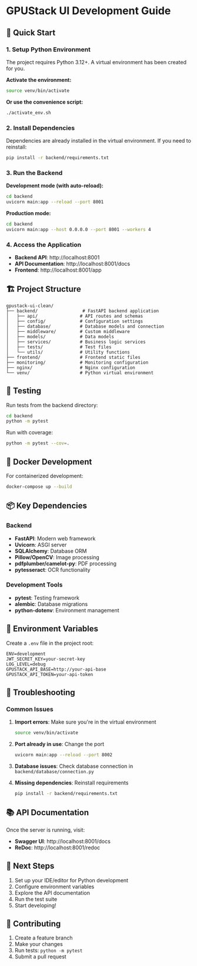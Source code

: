 # GPUStack UI Development Guide

## 🚀 Quick Start

### 1. Setup Python Environment

The project requires Python 3.12+. A virtual environment has been created for you.

**Activate the environment:**
```bash
source venv/bin/activate
```

**Or use the convenience script:**
```bash
./activate_env.sh
```

### 2. Install Dependencies

Dependencies are already installed in the virtual environment. If you need to reinstall:

```bash
pip install -r backend/requirements.txt
```

### 3. Run the Backend

**Development mode (with auto-reload):**
```bash
cd backend
uvicorn main:app --reload --port 8001
```

**Production mode:**
```bash
cd backend
uvicorn main:app --host 0.0.0.0 --port 8001 --workers 4
```

### 4. Access the Application

- **Backend API**: http://localhost:8001
- **API Documentation**: http://localhost:8001/docs
- **Frontend**: http://localhost:8001/app

## 🏗️ Project Structure

```
gpustack-ui-clean/
├── backend/                 # FastAPI backend application
│   ├── api/                # API routes and schemas
│   ├── config/             # Configuration settings
│   ├── database/           # Database models and connection
│   ├── middleware/         # Custom middleware
│   ├── models/             # Data models
│   ├── services/           # Business logic services
│   ├── tests/              # Test files
│   └── utils/              # Utility functions
├── frontend/               # Frontend static files
├── monitoring/             # Monitoring configuration
├── nginx/                  # Nginx configuration
└── venv/                   # Python virtual environment
```

## 🧪 Testing

Run tests from the backend directory:

```bash
cd backend
python -m pytest
```

Run with coverage:
```bash
python -m pytest --cov=.
```

## 🐳 Docker Development

For containerized development:

```bash
docker-compose up --build
```

## 📦 Key Dependencies

### Backend
- **FastAPI**: Modern web framework
- **Uvicorn**: ASGI server
- **SQLAlchemy**: Database ORM
- **Pillow/OpenCV**: Image processing
- **pdfplumber/camelot-py**: PDF processing
- **pytesseract**: OCR functionality

### Development Tools
- **pytest**: Testing framework
- **alembic**: Database migrations
- **python-dotenv**: Environment management

## 🔧 Environment Variables

Create a `.env` file in the project root:

```env
ENV=development
JWT_SECRET_KEY=your-secret-key
LOG_LEVEL=debug
GPUSTACK_API_BASE=http://your-api-base
GPUSTACK_API_TOKEN=your-api-token
```

## 🚨 Troubleshooting

### Common Issues

1. **Import errors**: Make sure you're in the virtual environment
   ```bash
   source venv/bin/activate
   ```

2. **Port already in use**: Change the port
   ```bash
   uvicorn main:app --reload --port 8002
   ```

3. **Database issues**: Check database connection in `backend/database/connection.py`

4. **Missing dependencies**: Reinstall requirements
   ```bash
   pip install -r backend/requirements.txt
   ```

## 📚 API Documentation

Once the server is running, visit:
- **Swagger UI**: http://localhost:8001/docs
- **ReDoc**: http://localhost:8001/redoc

## 🎯 Next Steps

1. Set up your IDE/editor for Python development
2. Configure environment variables
3. Explore the API documentation
4. Run the test suite
5. Start developing!

## 🤝 Contributing

1. Create a feature branch
2. Make your changes
3. Run tests: `python -m pytest`
4. Submit a pull request 
